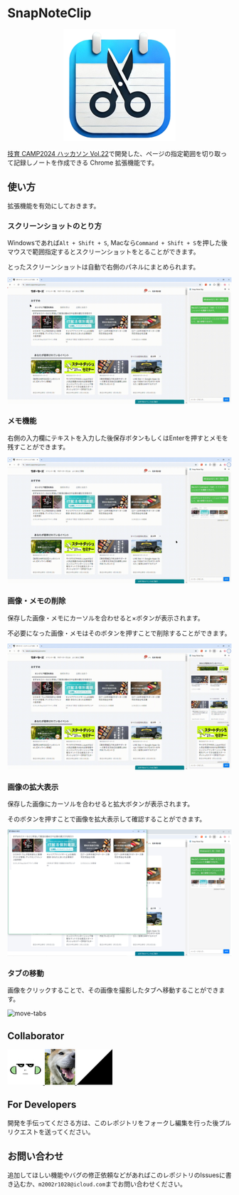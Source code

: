 # SnapNoteClip

<p align="center">
  <img src="/docs/images/snap_note_clip_logo.png" alt="SnapNoteClip Logo" width="50%">
</p>

[技育 CAMP2024 ハッカソン Vol.22](https://talent.supporterz.jp/events/21ff01e0-4e23-4758-9e08-b50c29c51860/?utm_source=next&utm_medium=geekcamp)で開発した、ページの指定範囲を切り取って記録しノートを作成できる Chrome 拡張機能です。

## 使い方

拡張機能を有効にしておきます。

### スクリーンショットのとり方

Windowsであれば`Alt + Shift + S`, Macなら`Command + Shift + S`を押した後マウスで範囲指定するとスクリーンショットをとることができます。

とったスクリーンショットは自動で右側のパネルにまとめられます。

![screenshot](/docs/movies/screenshot.gif)

### メモ機能

右側の入力欄にテキストを入力した後保存ボタンもしくはEnterを押すとメモを残すことができます。

![memo](/docs/movies/memo.gif)

### 画像・メモの削除

保存した画像・メモにカーソルを合わせると×ボタンが表示されます。

不必要になった画像・メモはそのボタンを押すことで削除することができます。

![delete](/docs/movies/delete.gif)

### 画像の拡大表示

保存した画像にカーソルを合わせると拡大ボタンが表示されます。

そのボタンを押すことで画像を拡大表示して確認することができます。

![expand-image](/docs/images/expand-image.png)

### タブの移動

画像をクリックすることで、その画像を撮影したタブへ移動することができます。

![move-tabs](/docs/movies/move-tabs.gif)

## Collaborator

<p align="left">
  <a href="https://github.com/MRyutaro" target="_blank">
    <img src="/docs/images/ryutaro.JPG" alt="Ryutaro" height="80">
  </a>
  <a href="https://github.com/Naoto-Araki" target="_blank">
    <img src="/docs/images/naoto.JPG" alt="Naoto" height="80">
  </a>
  <a href="https://github.com/haku-noir" target="_blank">
    <img src="/docs/images/riku.png" alt="Riku" height="80">
  </a>
</p>

## For Developers

開発を手伝ってくださる方は、このレポジトリをフォークし編集を行った後プルリクエストを送ってください。

## お問い合わせ

追加してほしい機能やバグの修正依頼などがあればこのレポジトリのIssuesに書き込むか、`m2002r1028@icloud.com`までお問い合わせください。
